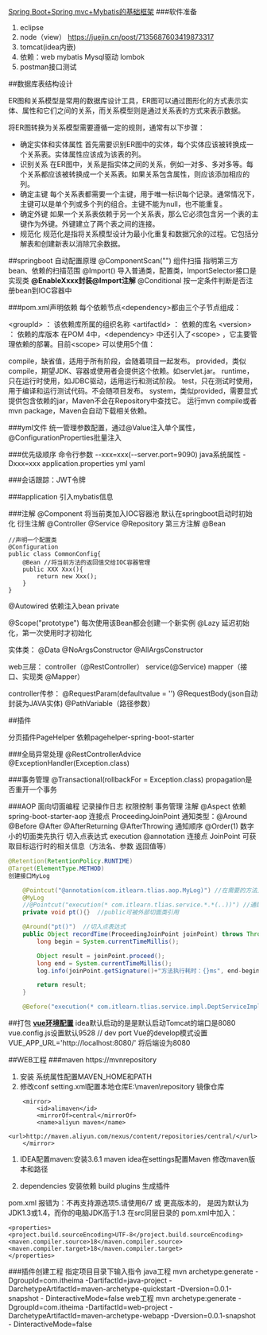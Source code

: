 [Spring Boot+Spring mvc+Mybatis的基础框架](https://blog.csdn.net/sinat_27933301/article/details/88563560)
###软件准备
1. eclipse
2. node（view）
https://juejin.cn/post/7135687603419873317
3. tomcat(idea内嵌)
4. 依赖：web mybatis Mysql驱动 lombok
5. postman接口测试

##数据库表结构设计

ER图和关系模型是常用的数据库设计工具，ER图可以通过图形化的方式表示实体、属性和它们之间的关系，而关系模型则是通过关系表的方式来表示数据。

将ER图转换为关系模型需要遵循一定的规则，通常有以下步骤：

- 确定实体和实体属性 首先需要识别ER图中的实体，每个实体应该被转换成一个关系表。实体属性应该成为该表的列。
- 识别关系 在ER图中，关系是指实体之间的关系，例如一对多、多对多等。每个关系都应该被转换成一个关系表。如果关系包含属性，则应该添加相应的列。
- 确定主键 每个关系表都需要一个主键，用于唯一标识每个记录。通常情况下，主键可以是单个列或多个列的组合。主键不能为null，也不能重复。
- 确定外键 如果一个关系表依赖于另一个关系表，那么它必须包含另一个表的主键作为外键。外键建立了两个表之间的连接。
- 规范化 规范化是指将关系模型设计为最小化重复和数据冗余的过程。它包括分解表和创建新表以消除冗余数据。


##springboot
自动配置原理
@ComponentScan("")   组件扫描  指明第三方bean、依赖的扫描范围
@Import()  导入普通类，配置类，ImportSelector接口是实现类
**@EnableXxxx封装@Import注解**
@Conditional 按一定条件判断是否注册bean到IOC容器中


###pom.xml声明依赖
每个依赖节点\<dependency>都由三个子节点组成：

\<groupId> ： 该依赖库所属的组织名称
\<artifactId> ： 依赖的库名
\<version> ： 依赖的库版本
在POM 4中，\<dependency> 中还引入了\<scope> ，它主要管理依赖的部署。目前\<scope> 可以使用5个值：

compile，缺省值，适用于所有阶段，会随着项目一起发布。
provided，类似compile，期望JDK、容器或使用者会提供这个依赖。如servlet.jar。
runtime，只在运行时使用，如JDBC驱动，适用运行和测试阶段。
test，只在测试时使用，用于编译和运行测试代码。不会随项目发布。
system，类似provided，需要显式提供包含依赖的jar，Maven不会在Repository中查找它。
运行mvn compile或者mvn package，Maven会自动下载相关依赖。

###yml文件
统一管理参数配置，通过@Value注入单个属性，
@ConfigurationProperties批量注入


###优先级顺序
命令行参数  --xxx=xxx(--server.port=9090)
java系统属性 -Dxxx=xxx
application.properties
yml
yaml

###会话跟踪：JWT令牌

###application
引入mybatis信息

###注解
@Component  将当前类加入IOC容器池 默认在springboot启动时初始化
衍生注解 @Controller @Service @Repository
第三方注解  @Bean
```
//声明一个配置类
@Configuration
public class CommonConfig{
    @Bean //将当前方法的返回值交给IOC容器管理
    public XXX Xxx(){
        return new Xxx();  
    }
}
```
@Autowired 依赖注入bean
private 

@Scope("prototype") 每次使用该Bean都会创建一个新实例
@Lazy  延迟初始化，第一次使用时才初始化


实体类：
@Data
@NoArgsConstructor
@AllArgsConstructor

web三层：
controller（@RestController）  service(@Service)  mapper（接口、实现类 @Mapper） 

controller传参：
@RequestParam(defaultvalue = '')
@RequestBody(json自动封装为JAVA实体)
@PathVariable（路径参数）

##插件

分页插件PageHelper
依赖pagehelper-spring-boot-starter

###全局异常处理
@RestControllerAdvice
@ExceptionHandler(Exception.class)

###事务管理
@Transactional(rollbackFor = Exception.class)
propagation是否重开一个事务

###AOP 面向切面编程 
记录操作日志 权限控制 事务管理
注解 @Aspect
依赖 spring-boot-starter-aop
连接点 ProceedingJoinPoint
通知类型：@Around @Before @After @AfterReturning @AfterThrowing
通知顺序 @Order(1) 数字小的切面类先执行
切入点表达式 execution @annotation
连接点 JoinPoint 可获取目标运行时的相关信息（方法名、参数
返回值等）
```JAVA
@Retention(RetentionPolicy.RUNTIME)
@Target(ElementType.METHOD)
创建接口MyLog
```

```java
    @Pointcut("@annotation(com.itlearn.tlias.aop.MyLog)") //在需要的方法上注释
    @MyLog
    //@Pointcut("execution(* com.itlearn.tlias.service.*.*(..))") //通配符*  .任意一个参数 ..任意参数/层级 
    private void pt(){}  //public可被外部切面类引用

    @Around("pt()")  //切入点表达式
    public Object recordTime(ProceedingJoinPoint joinPoint) throws Throwable {
        long begin = System.currentTimeMillis();

        Object result = joinPoint.proceed();
        long end = System.currentTimeMillis();
        log.info(joinPoint.getSignature()+"方法执行耗时：{}ms", end-begin);

        return result;
    }

    @Before("execution(* com.itlearn.tlias.service.impl.DeptServiceImpl.*(..))")
```

##打包
**[vue环境配置](https://github.com/dawpf/vue-config)**
idea默认启动的是是默认启动Tomcat的端口是8080
vue.config.js设置默认9528 // dev port
Vue的develop模式设置 VUE_APP_URL='http://localhost:8080/' 将后端设为8080

##WEB工程
###maven
https://mvnrepository

1. 安装 系统属性配置MAVEN_HOME和PATH
2. 修改conf setting.xml配置本地仓库E:\maven\repository
镜像仓库
```
	<mirror>
		<id>alimaven</id>
		<mirrorOf>central</mirrorOf>
		<name>aliyun maven</name>
		<url>http://maven.aliyun.com/nexus/content/repositories/central/</url>
	</mirror>
```

1. IDEA配置maven:安装3.6.1 maven
idea在settings配置Maven 修改maven版本和路径

1. dependencies  安装依赖
build plugins 生成插件

pom.xml
报错为：不再支持源选项5.请使用6/7 或 更高版本的，
是因为默认为JDK1.3或1.4，而你的电脑JDK高于1.3
在src同层目录的  pom.xml中加入：
```
<properties>
<project.build.sourceEncoding>UTF-8</project.build.sourceEncoding>
<maven.compiler.source>18</maven.compiler.source>
<maven.compiler.target>18</maven.compiler.target>
</properties>
```


###插件创建工程
指定项目目录下输入指令
java工程
mvn archetype:generate -DgroupId=com.itheima -DartifactId=java-project -
DarchetypeArtifactId=maven-archetype-quickstart -Dversion=0.0.1-snapshot -
DinteractiveMode=false
web工程
mvn archetype:generate -DgroupId=com.itheima -DartifactId=web-project -
DarchetypeArtifactId=maven-archetype-webapp -Dversion=0.0.1-snapshot -
DinteractiveMode=false


